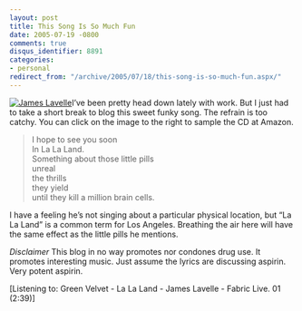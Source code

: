 ```yaml
---
layout: post
title: This Song Is So Much Fun
date: 2005-07-19 -0800
comments: true
disqus_identifier: 8891
categories:
- personal
redirect_from: "/archive/2005/07/18/this-song-is-so-much-fun.aspx/"
---
```


[![James
Lavelle](https://haacked.com/images/FabricLive.jpg)](http://www.amazon.com/exec/obidos/ASIN/B00005S6P9/youvebeenhaac-20?creative=327641&camp=14573&link_code=as1)I’ve
been pretty head down lately with work. But I just had to take a short
break to blog this sweet funky song. The refrain is too catchy. You can
click on the image to the right to sample the CD at Amazon.

> I hope to see you soon\
>  In La La Land.\
>  Something about those little pills\
>  unreal\
>  the thrills\
>  they yield\
>  until they kill a million brain cells.

I have a feeling he’s not singing about a particular physical location,
but “La La Land” is a common term for Los Angeles. Breathing the air
here will have the same effect as the little pills he mentions.

*Disclaimer* This blog in no way promotes nor condones drug use. It
promotes interesting music. Just assume the lyrics are discussing
aspirin. Very potent aspirin.

[Listening to: Green Velvet - La La Land - James Lavelle - Fabric Live.
01 (2:39)]


